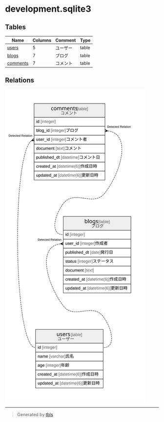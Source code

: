 # development.sqlite3

## Tables

| Name | Columns | Comment | Type |
| ---- | ------- | ------- | ---- |
| [users](users.md) | 5 | ユーザー | table |
| [blogs](blogs.md) | 7 | ブログ | table |
| [comments](comments.md) | 7 | コメント | table |

## Relations

![er](schema.svg)

---

> Generated by [tbls](https://github.com/k1LoW/tbls)
